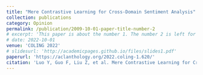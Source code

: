 ```yaml
---
title: "Mere Contrastive Learning for Cross-Domain Sentiment Analysis"
collection: publications
category: Opinion
permalink: /publication/2009-10-01-paper-title-number-2
# excerpt: 'This paper is about the number 1. The number 2 is left for future work.'
# date: 2022-10-01
venue: 'COLING 2022'
# slidesurl: 'http://academicpages.github.io/files/slides1.pdf'
paperurl: 'https://aclanthology.org/2022.coling-1.620/'
citation: 'Luo Y, Guo F, Liu Z, et al. Mere Contrastive Learning for Cross-Domain Sentiment Analysis[C]//Proceedings of the 29th International Conference on Computational Linguistics. 2022: 7099-7111.'
---
```

